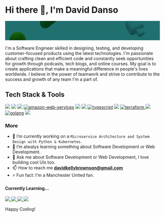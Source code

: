 # Hi there 👋,  I'm David Danso

![Design & Development](https://github.com/DavidDanso/extract-color/blob/master/cover-photo.png?raw=true)

I'm a Software Engineer skilled in designing, testing, and developing customer-focused products using the latest technologies. I'm passionate about crafting clean and efficient code and constantly seek opportunities for growth through podcasts, tech blogs, and online courses. My goal is to create applications that make a meaningful difference in people's lives worldwide. I believe in the power of teamwork and strive to contribute to the success and growth of any team I'm a part of.

## Tech Stack & Tools
<p align="left"> 
    <a href="https://www.python.org" target="_blank"><img src="https://img.icons8.com/color/48/000000/python--v1.png"/></a>
    <a href="https://www.djangoproject.com/" target="_blank"><img src="https://img.icons8.com/color/50/000000/django.png"/></a>
    <a href="https://www.postgresql.org/" target="_blank"><img src="https://img.icons8.com/color/48/000000/postgreesql.png"/></a> 
    <a href="https://aws.amazon.com/console/" target="_blank"><img width="48" height="48" src="https://img.icons8.com/nolan/64/amazon-web-services.png" alt="amazon-web-services"/></a> 
    <a href="https://developer.mozilla.org/en-US/docs/Web/JavaScript" target="_blank"><img src="https://img.icons8.com/color/48/000000/javascript.png"/></a> 
    <a href="https://reactjs.org/" target="_blank"><img src="https://img.icons8.com/plasticine/50/000000/react.png"/></a>
    <a href="https://www.typescriptlang.org/" target="_blank"><img src="https://img.icons8.com/color/48/typescript.png" alt="typescript"/></a>
    <a href="https://www.docker.com/" target="_blank"><img src="https://img.icons8.com/fluency/48/000000/docker.png"/></a> 
    <a href="https://developer.hashicorp.com/terraform" target="_blank"><img width="48" height="48" src="https://img.icons8.com/color/48/terraform.png" alt="terraform"/> 
    <a href="https://tailwindui.com/" target="_blank"><img src="https://img.icons8.com/color/48/tailwind_css.png"/></a>  
    <a href="https://go.dev/" target="_blank"><img width="48" height="48" src="https://img.icons8.com/color/48/golang.png" alt="golang"/></a> 
    <a href="https://nextjs.org/" target="_blank"><img src="https://img.icons8.com/fluency-systems-regular/48/ffffff/nextjs.png"/></a> 
</p>

### More
- 🔭 I’m currently working on a `Microservice Architecture and System Design with Python & Kubernetes`.
- 🌱 I’m alwalys learning something about Software Development or Web Development.
- 💬 Ask me about Software Development or Web Development, I love building cool UIs too.
- 📫 How to reach me **davidkellybrownson@gmail.com**
- ⚡ Fun fact: I'm a Manchester United fan.

#### Currently Learning...
<p align="left"> 
    <a href="https://www.djangoproject.com/" target="_blank"> <img src="https://img.icons8.com/color/50/000000/django.png"/> </a>
    <a href="https://www.postgresql.org/" target="_blank"> <img src="https://img.icons8.com/color/48/000000/postgreesql.png"/> </a> 
    <a href="https://www.docker.com/" target="_blank"> <img src="https://img.icons8.com/fluency/48/000000/docker.png"/> </a> 
    <a href="https://www.jenkins.io/" target="_blank"> <img src="https://img.icons8.com/color/48/000000/jenkins.png"/> </a> 
</p>



Happy Coding!
